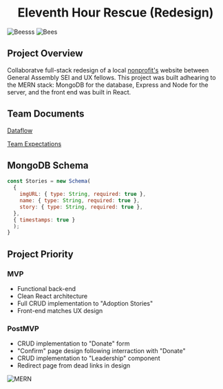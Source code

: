 <h1 align="center"> Eleventh Hour Rescue (Redesign)</h1>


![Beesss](https://media.discordapp.net/attachments/447199538105810945/746067493809946705/screen_shot_2020-08-20_at_2.png)
![Bees](https://media.giphy.com/media/QBYeMohXoVUJBtlfFD/giphy.gif)


## Project Overview
Collaboratve full-stack redesign of a local [nonprofit's](https://www.ehrdogs.org/) website between General Assembly SEI and UX fellows. This project was built adhearing to the MERN stack: MongoDB for the database, Express and Node for the server, and the front end was built in React.   

## Team Documents

[Dataflow](https://whimsical.com/LjJ2NeDioewmL2MvciYwsB)

[Team Expectations](https://docs.google.com/document/d/1fVny92CdTiep-hjwiTzCODf-YCM_jhu9lDEkqwpcJwg/edit?usp=sharing)

## MongoDB Schema

```javascript
const Stories = new Schema(
  {
    imgURL: { type: String, required: true },
    name: { type: String, required: true },
    story: { type: String, required: true },
  },
  { timestamps: true }
  );
}
```


## Project Priority

### MVP 

- Functional back-end
- Clean React architecture
- Full CRUD implementation to "Adoption Stories"
- Front-end matches UX design

### PostMVP  

- CRUD implementation to "Donate" form
- "Confirm" page design following interraction with "Donate"
- CRUD implementation to "Leadership" component
- Redirect page from dead links in design

![MERN](https://raw.githubusercontent.com/Henry-Cook/Eleventh-Hour-Rescue-Redesign/feature/readme/assets/mern-img.png)
